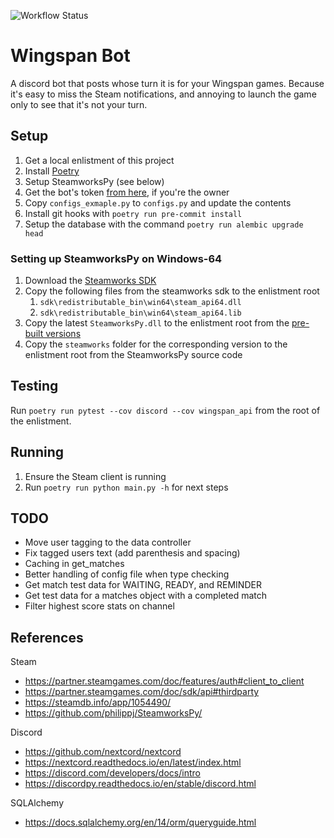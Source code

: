 ![Workflow Status](https://github.com/stcase/Wingspan/actions/workflows/run-tests.yml/badge.svg)

# Wingspan Bot

A discord bot that posts whose turn it is for your Wingspan games.
Because it's easy to miss the Steam notifications, and annoying to launch the game only to see that it's not your turn.

## Setup
1. Get a local enlistment of this project
2. Install [Poetry](https://python-poetry.org/)
3. Setup SteamworksPy (see below)
4. Get the bot's token [from here](https://discord.com/developers/applications/), if you're the owner
5. Copy `configs_exmaple.py` to `configs.py` and update the contents
6. Install git hooks with `poetry run pre-commit install`
7. Setup the database with the command `poetry run alembic upgrade head`

### Setting up SteamworksPy on Windows-64
1. Download the [Steamworks SDK](https://partner.steamgames.com/)
2. Copy the following files from the steamworks sdk to the enlistment root
   1. `sdk\redistributable_bin\win64\steam_api64.dll`
   2. `sdk\redistributable_bin\win64\steam_api64.lib`
3. Copy the latest `SteamworksPy.dll` to the enlistment root from the
   [pre-built versions](https://github.com/philippj/SteamworksPy/releases)
4. Copy the `steamworks` folder for the corresponding version to the enlistment root from the SteamworksPy source code

## Testing

Run `poetry run pytest --cov discord --cov wingspan_api` from the root of the enlistment.

## Running

1. Ensure the Steam client is running
2. Run `poetry run python main.py -h` for next steps

## TODO

- Move user tagging to the data controller
- Fix tagged users text (add parenthesis and spacing)
- Caching in get_matches
- Better handling of config file when type checking
- Get match test data for WAITING, READY, and REMINDER
- Get test data for a matches object with a completed match
- Filter highest score stats on channel

## References
Steam
- https://partner.steamgames.com/doc/features/auth#client_to_client
- https://partner.steamgames.com/doc/sdk/api#thirdparty
- https://steamdb.info/app/1054490/
- https://github.com/philippj/SteamworksPy/

Discord
- https://github.com/nextcord/nextcord
- https://nextcord.readthedocs.io/en/latest/index.html
- https://discord.com/developers/docs/intro
- https://discordpy.readthedocs.io/en/stable/discord.html

SQLAlchemy
- https://docs.sqlalchemy.org/en/14/orm/queryguide.html
